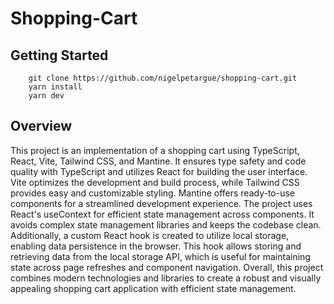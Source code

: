 # Shopping-Cart

## Getting Started

```
    git clone https://github.com/nigelpetargue/shopping-cart.git
    yarn install
    yarn dev
```

## Overview

This project is an implementation of a shopping cart using TypeScript, React, Vite, Tailwind CSS, and Mantine. It ensures type safety and code quality with TypeScript and utilizes React for building the user interface. Vite optimizes the development and build process, while Tailwind CSS provides easy and customizable styling. Mantine offers ready-to-use components for a streamlined development experience. The project uses React's useContext for efficient state management across components. It avoids complex state management libraries and keeps the codebase clean. Additionally, a custom React hook is created to utilize local storage, enabling data persistence in the browser. This hook allows storing and retrieving data from the local storage API, which is useful for maintaining state across page refreshes and component navigation. Overall, this project combines modern technologies and libraries to create a robust and visually appealing shopping cart application with efficient state management.
